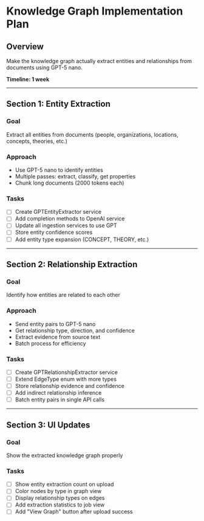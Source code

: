 # Knowledge Graph Implementation Plan

## Overview
Make the knowledge graph actually extract entities and relationships from documents using GPT-5 nano.

**Timeline: 1 week**

---

## Section 1: Entity Extraction

### Goal
Extract all entities from documents (people, organizations, locations, concepts, theories, etc.)

### Approach
- Use GPT-5 nano to identify entities
- Multiple passes: extract, classify, get properties
- Chunk long documents (2000 tokens each)

### Tasks
- [ ] Create GPTEntityExtractor service
- [ ] Add completion methods to OpenAI service
- [ ] Update all ingestion services to use GPT
- [ ] Store entity confidence scores
- [ ] Add entity type expansion (CONCEPT, THEORY, etc.)

---

## Section 2: Relationship Extraction

### Goal
Identify how entities are related to each other

### Approach
- Send entity pairs to GPT-5 nano
- Get relationship type, direction, and confidence
- Extract evidence from source text
- Batch process for efficiency

### Tasks
- [ ] Create GPTRelationshipExtractor service
- [ ] Extend EdgeType enum with more types
- [ ] Store relationship evidence and confidence
- [ ] Add indirect relationship inference
- [ ] Batch entity pairs in single API calls

---

## Section 3: UI Updates

### Goal
Show the extracted knowledge graph properly

### Tasks
- [ ] Show entity extraction count on upload
- [ ] Color nodes by type in graph view
- [ ] Display relationship types on edges
- [ ] Add extraction statistics to job view
- [ ] Add "View Graph" button after upload success